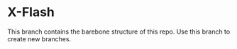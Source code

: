 # X-Flash

This branch contains the barebone structure of this repo. Use this branch to create new branches.
